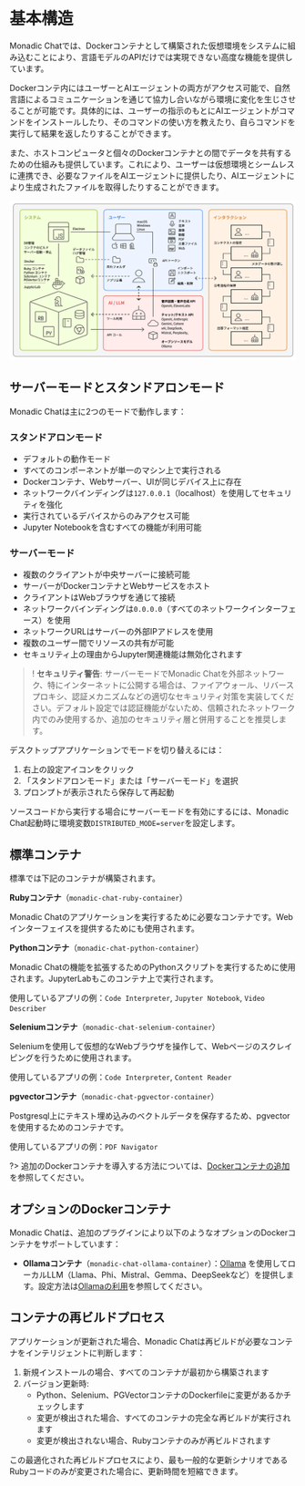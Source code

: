 # 基本構造

Monadic Chatでは、Dockerコンテナとして構築された仮想環境をシステムに組み込むことにより、言語モデルのAPIだけでは実現できない高度な機能を提供しています。

Dockerコンテ内にはユーザーとAIエージェントの両方がアクセス可能で、自然言語によるコミュニケーションを通じて協力し合いながら環境に変化を生じさせることが可能です。具体的には、ユーザーの指示のもとにAIエージェントがコマンドをインストールしたり、そのコマンドの使い方を教えたり、自らコマンドを実行して結果を返したりすることができます。

また、ホストコンピュータと個々のDockerコンテナとの間でデータを共有するための仕組みも提供しています。これにより、ユーザーは仮想環境とシームレスに連携でき、必要なファイルをAIエージェントに提供したり、AIエージェントにより生成されたファイルを取得したりすることができます。

![Basic Architecture](../assets/images/basic-architecture-ja.png ':size=800')

## サーバーモードとスタンドアロンモード

Monadic Chatは主に2つのモードで動作します：

### スタンドアロンモード
- デフォルトの動作モード
- すべてのコンポーネントが単一のマシン上で実行される
- Dockerコンテナ、Webサーバー、UIが同じデバイス上に存在
- ネットワークバインディングは`127.0.0.1`（localhost）を使用してセキュリティを強化
- 実行されているデバイスからのみアクセス可能
- Jupyter Notebookを含むすべての機能が利用可能

### サーバーモード
- 複数のクライアントが中央サーバーに接続可能
- サーバーがDockerコンテナとWebサービスをホスト
- クライアントはWebブラウザを通じて接続
- ネットワークバインディングは`0.0.0.0`（すべてのネットワークインターフェース）を使用
- ネットワークURLはサーバーの外部IPアドレスを使用
- 複数のユーザー間でリソースの共有が可能
- セキュリティ上の理由からJupyter関連機能は無効化されます

>! **セキュリティ警告**: サーバーモードでMonadic Chatを外部ネットワーク、特にインターネットに公開する場合は、ファイアウォール、リバースプロキシ、認証メカニズムなどの適切なセキュリティ対策を実装してください。デフォルト設定では認証機能がないため、信頼されたネットワーク内でのみ使用するか、追加のセキュリティ層と併用することを推奨します。

デスクトップアプリケーションでモードを切り替えるには：

1. 右上の設定アイコンをクリック
2. 「スタンドアロンモード」または「サーバーモード」を選択
3. プロンプトが表示されたら保存して再起動

ソースコードから実行する場合にサーバーモードを有効にするには、Monadic Chat起動時に環境変数`DISTRIBUTED_MODE=server`を設定します。

## 標準コンテナ

標準では下記のコンテナが構築されます。

**Rubyコンテナ**（`monadic-chat-ruby-container`）

Monadic Chatのアプリケーションを実行するために必要なコンテナです。Webインターフェイスを提供するためにも使用されます。

**Pythonコンテナ**（`monadic-chat-python-container`）

Monadic Chatの機能を拡張するためのPythonスクリプトを実行するために使用されます。JupyterLabもこのコンテナ上で実行されます。

使用しているアプリの例：`Code Interpreter`, `Jupyter Notebook`, `Video Describer`

**Seleniumコンテナ**（`monadic-chat-selenium-container`）

Seleniumを使用して仮想的なWebブラウザを操作して、Webページのスクレイピングを行うために使用されます。

使用しているアプリの例：`Code Interpreter`, `Content Reader`

**pgvectorコンテナ**（`monadic-chat-pgvector-container`）

Postgresql上にテキスト埋め込みのベクトルデータを保存するため、pgvectorを使用するためのコンテナです。

使用しているアプリの例：`PDF Navigator`


?> 追加のDockerコンテナを導入する方法については、[Dockerコンテナの追加](../advanced-topics/adding-containers.md)を参照してください。
  
## オプションのDockerコンテナ

Monadic Chatは、追加のプラグインにより以下のようなオプションのDockerコンテナをサポートしています：

- **Ollamaコンテナ**（`monadic-chat-ollama-container`）：[Ollama](https://ollama.com) を使用してローカルLLM（Llama、Phi、Mistral、Gemma、DeepSeekなど）を提供します。設定方法は[Ollamaの利用](../advanced-topics/ollama.md)を参照してください。

## コンテナの再ビルドプロセス

アプリケーションが更新された場合、Monadic Chatは再ビルドが必要なコンテナをインテリジェントに判断します：

1. 新規インストールの場合、すべてのコンテナが最初から構築されます
2. バージョン更新時:
   - Python、Selenium、PGVectorコンテナのDockerfileに変更があるかチェックします
   - 変更が検出された場合、すべてのコンテナの完全な再ビルドが実行されます
   - 変更が検出されない場合、Rubyコンテナのみが再ビルドされます

この最適化された再ビルドプロセスにより、最も一般的な更新シナリオであるRubyコードのみが変更された場合に、更新時間を短縮できます。